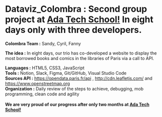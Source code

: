 # Dataviz_Colombra : Second group project at <a href="https://adatechschool.fr/" target="_blank">Ada Tech School!</a> In eight days only with three developers.
**Colombra Team :** Sandy, Cyril, Fanny<br>

**The idea :** In eight days, our trio has co-developed a website to display the most borrowed books and comics in the libraries of Paris via a call to API.<br>

**Languages    :** HTML5, CSS3, JavaScript<br>
**Tools        :** Notion, Slack, Figma, Git/GitHub, Visual Studio Code<br>
**Sources API  :** https://opendata.paris.fr/api ,  http://cdn.leafletjs.com/ and https://www.openstreetmap.org<br>
**Organization :** Daily review of the steps to achieve, debugging, mob programming, clean code and agility<br><br>
**We are very proud of our progress after only two months at <a href="https://adatechschool.fr/" target="_blank">Ada Tech School!</a>**
